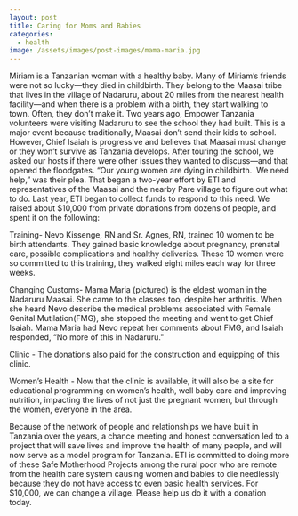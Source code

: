 ```yaml
---
layout: post
title: Caring for Moms and Babies
categories:
  - health
image: /assets/images/post-images/mama-maria.jpg
---
```


Miriam is a Tanzanian woman with a healthy baby. Many of Miriam’s friends were not so lucky—they died in childbirth. They belong to the Maasai tribe that lives in the village of Nadaruru, about 20 miles from the nearest health facility—and when there is a problem with a birth, they start walking to town. Often, they don’t make it. Two years ago, Empower Tanzania volunteers were visiting Nadaruru to see the school they had built. This is a major event because traditionally, Maasai don’t send their kids to school. However, Chief Isaiah is progressive and believes that Maasai must change or they won’t survive as Tanzania develops. After touring the school, we asked our hosts if there were other issues they wanted to discuss—and that opened the floodgates. “Our young women are dying in childbirth.&nbsp; We need help,” was their plea. That began a two-year effort by ETI and representatives of the Maasai and the nearby Pare village to figure out what to do. Last year, ETI began to collect funds to respond to this need. We raised about $10,000 from private donations from dozens of people, and spent it on the following:

Training- Nevo Kissenge, RN and Sr. Agnes, RN, trained 10 women to be birth attendants. They gained basic knowledge about pregnancy, prenatal care, possible complications and healthy deliveries. These 10 women were so committed to this training, they walked eight miles each way for three weeks.

Changing Customs- Mama Maria (pictured) is the eldest woman in the Nadaruru Maasai. She came to the classes too, despite her arthritis. When she heard Nevo describe the medical problems associated with Female Genital Mutilation(FMG), she stopped the meeting and went to get Chief Isaiah. Mama Maria had Nevo repeat her comments about FMG, and Isaiah responded, “No more of this in Nadaruru."

Clinic - The donations also paid for the construction and equipping of this clinic.&nbsp;&nbsp;

Women’s Health - Now that the clinic is available, it will also be a site for educational programming on women’s health, well baby care and improving nutrition, impacting the lives of not just the pregnant women, but through the women, everyone in the area.

Because of the network of people and relationships we have built in Tanzania over the years, a chance meeting and honest conversation led to a project that will save lives and improve the health of many people, and will now serve as a model program for Tanzania. ETI is committed to doing more of these Safe Motherhood Projects among the rural poor who are remote from the health care system causing women and babies to die needlessly because they do not have access to even basic health services. For $10,000, we can change a village. Please help us do it with a donation today.&nbsp;